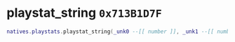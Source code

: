 # playstat_string `0x713B1D7F`

```lua
natives.playstats.playstat_string(_unk0 --[[ number ]], _unk1 --[[ number ]])
```